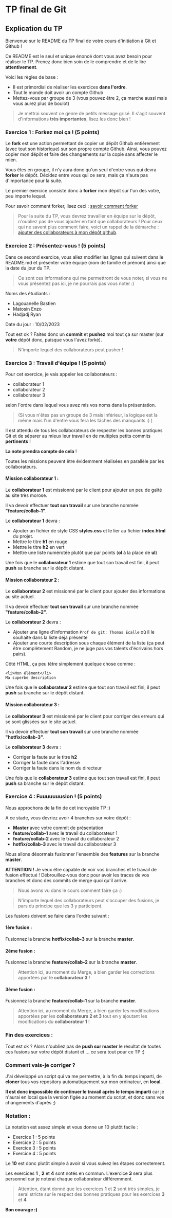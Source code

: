 # TP final de Git

## Explication du TP

Bienvenue sur le README du TP final de votre cours d'initiation à Git et Github !

Ce README est le seul et unique énoncé dont vous avez besoin pour réaliser le TP.
Prenez donc bien soin de le comprendre et de le lire **attentivement**.

Voici les règles de base :

* Il est primordial de réaliser les exercices **dans l'ordre**.
* Tout le monde doit avoir un compte Github
* Mettez-vous par groupe de 3 (vous pouvez être 2, ça marche aussi mais vous aurez plus de boulot)

> Je mettrai souvent ce genre de petits message grisé.
> Il s'agit souvent d'informations **très importantes**, lisez les donc bien !

### Exercice 1 : Forkez moi ça ! (5 points)

Le **fork** est une action permettant de copier un dépôt Github entièrement (avec tout son historique) sur son propre compte Github. Ainsi, vous pouvez copier mon dépôt et faire des changements sur la copie sans affecter le mien.

Vous êtes en groupe, il n'y aura donc qu'un seul d'entre vous qui devra **forker** le dépôt.
Décidez entre vous qui ce sera, mais ça n'aura pas d'importance pour la suite.

Le premier exercice consiste donc à **forker** mon dépôt sur l'un des votre, peu importe lequel.

Pour savoir comment forker, lisez ceci : [savoir comment forker](https://github.com/ThomasEcalle/git_tp_final/blob/master/fork.md)

> Pour la suite du TP, vous devrez travailler en équipe sur le dépôt, n'oubliez pas de vous ajouter en tant que collaborateurs !
> Pour ceux qui ne savent plus comment faire, voici un rappel de la démarche : [ajouter des collaborateurs à mon dépôt github](https://github.com/ThomasEcalle/git_tp_final/blob/master/add_collaborators.md).

### Exercice 2 : Présentez-vous ! (5 points)

Dans ce second exercice, vous allez modifier les lignes qui suivent dans le README.md et présenter votre équipe (nom de famille et prénom) ainsi que la date du jour du TP.

> Ce sont ces informations qui me permettront de vous noter, si vous ne vous présentez pas ici, je ne pourrais pas vous noter :)

Noms des étudiants : 
* Lagouanelle Bastien 
* Matosin Enzo 
* Hadjadj Ryan

Date du jour : 10/02/2023

Tout est ok ? 
Faites donc un **commit** et **pushez** moi tout ça sur master (sur **votre** dépôt donc, puisque vous l'avez forké).

> N'importe lequel des collaborateurs peut pusher !

### Exercice 3 : Travail d'équipe ! (5 points)

Pour cet exercice, je vais appeler les collaborateurs :
* collaborateur 1
* collaborateur 2
* collaborateur 3

selon l'ordre dans lequel vous avez mis vos noms dans la présentation.

>(Si vous n'êtes pas un groupe de 3 mais inférieur,  la logique est la même mais l'un d'entre vous fera les tâches des manquants :) )


Il est attendu de tous les collaborateurs de respecter les bonnes pratiques Git et de séparer au mieux leur travail en de multiples petits commits **pertinents** !

**La note prendra compte de cela** !

Toutes les missions peuvent être évidemment réalisées en parallèle par les collaborateurs.

#### Mission collaborateur 1 :

Le **collaborateur 1** est missionné par le client pour ajouter un peu de gaïté au site très morose.

Il va devoir effectuer **tout son travail** sur une branche nommée **"feature/collab-1"**.

Le **collaborateur 1** devra : 
* Ajouter un fichier de style CSS **styles.css** et le lier au fichier **index.html** du projet.
* Mettre le titre **h1** en rouge
* Mettre le titre **h2** en vert
* Mettre une liste numérotée plutôt que par points (**ol** à la place de **ul**)

Une fois que le **collaborateur 1** estime que tout son travail est fini, il peut **push** sa branche sur le dépôt distant.

#### Mission collaborateur 2 :

Le **collaborateur 2** est missionné par le client pour ajouter des informations au site actuel.

Il va devoir effectuer **tout son travail** sur une branche nommée **"feature/collab-2"**.

Le **collaborateur 2** devra : 

* Ajouter une ligne d'information `Prof de git: Thomas Ecalle` où il le souhaite dans la liste déjà présente
* Ajouter une courte description sous chaque élément de la liste (ça peut être complètement Random, je ne juge pas vos talents d'écrivains hors pairs).

Côté HTML, ça peu têtre simplement quelque chose comme : 

```
<li>Mon élément</li>
Ma superbe description
```
Une fois que le **collaborateur 2** estime que tout son travail est fini, il peut **push** sa branche sur le dépôt distant.

#### Mission collaborateur 3 :

Le **collaborateur 3** est missionné par le client pour corriger des erreurs qui se sont glissées sur le site actuel.

Il va devoir effectuer **tout son travail** sur une branche nommée **"hotfix/collab-3"**.

Le **collaborateur 3** devra : 

* Corriger la faute sur le titre **h2**
* Corriger la faute dans l'adresse
* Corriger la faute dans le nom du directeur

Une fois que le **collaborateur 3** estime que tout son travail est fini, il peut **push** sa branche sur le dépôt distant.

### Exercice 4 : Fuuuuuuusion ! (5 points)

Nous approchons de la fin de cet incroyable TP :)

A ce stade, vous devriez avoir 4 branches sur votre dépôt :

* **Master** avec votre commit de présentation
* **feature/collab-1** avec le travail du collaborateur 1
* **feature/collab-2** avec le travail du collaborateur 2
* **hotfix/collab-3** avec le travail du collaborateur 3

Nous allons désormais fusionner l'ensemble des **features** sur la branche **master**.

**ATTENTION !** Je veux être capable de voir vos branches et le travail de fusion effectué !
Débrouillez-vous donc pour avoir les traces de vos branches et donc des commits de merge quoi qu'il arrive.

> Nous avons vu dans le cours comment faire ça :)

> N'importe lequel des collaborateurs peut s'occuper des fusions, je pars du principe que les 3 y participent.

Les fusions doivent se faire dans l'ordre suivant :

#### 1ère fusion :

Fusionnez la branche **hotfix/collab-3** sur la branche **master**.

#### 2ème fusion :

Fusionnez la branche **feature/collab-2** sur la branche **master**.

> Attention ici, au moment du Merge, a bien garder les corrections apportées par le **collaborateur 3** !

#### 3ème fusion :

Fusionnez la branche **feature/collab-1** sur la branche **master**.

> Attention ici, au moment du Merge, a bien garder les modifications apportées par les **collaborateurs 2 et 3** tout en y ajoutant les modifications du **collaborateur 1** !


### Fin des exercices :

Tout est ok ?
Alors n'oubliez pas de **push sur master** le résultat de toutes ces fusions sur votre dépôt distant et ... ce sera tout pour ce TP :)

### Comment vais-je corriger ?

J'ai développé un script qui va me permettre, à la fin du temps imparti, de **cloner** tous vos repository automatiquement sur mon ordinateur, en **local**.

**Il est donc impossible de continuer le travail après le temps imparti** car je n'aurai en local que la version figée au moment du script, et donc sans vos changements d'après ;)

### Notation :

La notation est assez simple et vous donne un 10 plutôt facile : 

 - Exercice 1 : 5 points
 - Exercice 2 : 5 points
 - Exercice 3 : 5 points
 - Exercice 4 : 5 points

Le **10** est donc plutôt simple à avoir si vous suivez les étapes correctement.

Les exercices **1** , **2** et **4** sont notés en commun.
L'exercice **3** sera plus personnel car je noterai chaque collaborateur différemment.

> Attention, étant donné que les exercices **1** et **2** sont très simples, je serai stricte sur le respect des bonnes pratiques pour les exercices **3** et **4**

**Bon courage :)**


